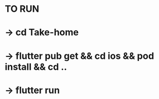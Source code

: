 #  TO RUN

# -> cd Take-home
# -> flutter pub get && cd ios && pod install && cd ..
# -> flutter run

